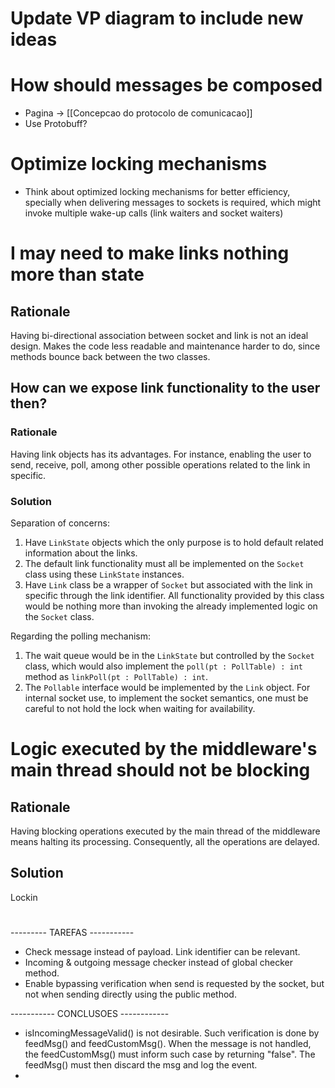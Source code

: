 # Update VP diagram to include new ideas
# How should messages be composed
- Pagina -> [[Concepcao do protocolo de comunicacao]]
- Use Protobuff?
# Optimize locking mechanisms
- Think about optimized locking mechanisms for better efficiency, specially when delivering messages to sockets is required, which might invoke multiple wake-up calls (link waiters and socket waiters)
# I may need to make links nothing more than state
## Rationale
Having bi-directional association between socket and link is not an ideal design. Makes the code less readable and maintenance harder to do, since methods bounce back between the two classes.
## How can we expose link functionality to the user then?
### Rationale
Having link objects has its advantages. For instance, enabling the user to send, receive, poll, among other possible operations related to the link in specific.
### Solution
Separation of concerns: 
1. Have `LinkState` objects which the only purpose is to hold default related information about the links. 
2. The default link functionality must all be implemented on the `Socket` class using these `LinkState` instances. 
3. Have `Link` class be a wrapper of `Socket` but associated with the link in specific through the link identifier. All functionality provided by this class would be nothing more than invoking the already implemented logic on the `Socket` class.

Regarding the polling mechanism:
1. The wait queue would be in the `LinkState` but controlled by the `Socket` class, which would also implement the `poll(pt : PollTable) : int` method as `linkPoll(pt : PollTable) : int`.
2. The `Pollable` interface would be implemented by the `Link` object. For internal socket use, to implement the socket semantics, one must be careful to not hold the lock when waiting for availability.

# Logic executed by the middleware's main thread should not be blocking
## Rationale
Having blocking operations executed by the main thread of the middleware means halting its processing. Consequently, all the operations are delayed.
## Solution
Lockin  

#
--------- TAREFAS -----------

- Check message instead of payload. Link identifier can be relevant.
- Incoming & outgoing message checker instead of global checker method.
- Enable bypassing verification when send is requested by the socket,
        but not when sending directly using the public method.





----------- CONCLUSOES ------------

- isIncomingMessageValid() is not desirable. Such verification is done
by feedMsg() and feedCustomMsg(). When the message is not handled,
the feedCustomMsg() must inform such case by returning "false". The
feedMsg() must then discard the msg and log the event.
-
